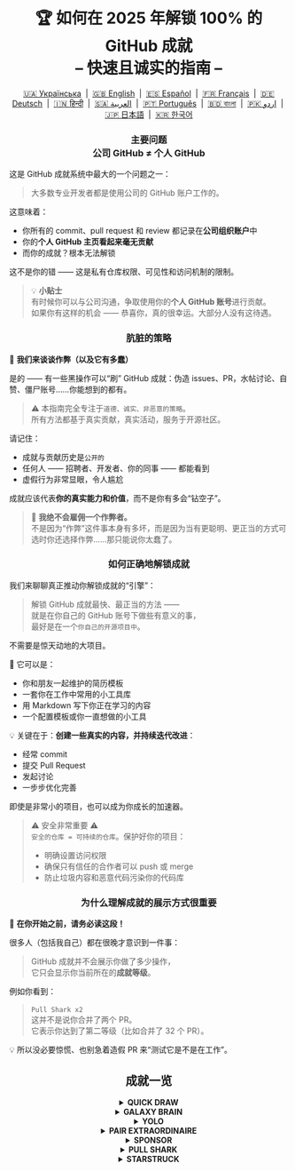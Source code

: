 <h1 align="center">
   🏆 如何在 2025 年解锁 100% 的 GitHub 成就<br/>
   – 快速且诚实的指南 –
</h1>

<div align="center">
  <a href="README_UA.md">🇺🇦 Українська</a> &nbsp;|&nbsp;
  <a href="../README.md">🇬🇧 English</a> &nbsp;|&nbsp;
  <a href="README_ES.md">🇪🇸 Español</a> &nbsp;|&nbsp;
  <a href="README_FR.md">🇫🇷 Français</a> &nbsp;|&nbsp;
  <a href="README_DE.md">🇩🇪 Deutsch</a> &nbsp;|&nbsp;
  <a href="README_HI.md">🇮🇳 हिन्दी</a> &nbsp;|&nbsp;
  <a href="README_AR.md">🇸🇦 العربية</a> &nbsp;|&nbsp;
  <a href="README_PT.md">🇵🇹 Português</a> &nbsp;|&nbsp;
  <a href="README_BN.md">🇧🇩 বাংলা</a> &nbsp;|&nbsp;
  <a href="README_UR.md">🇵🇰 اردو</a> &nbsp;|&nbsp;
  <a href="README_JP.md">🇯🇵 日本語</a> &nbsp;|&nbsp;
  <a href="README_KO.md">🇰🇷 한국어</a>
</div>

<h3 align="center">
   主要问题<br/>
   公司 GitHub ≠ 个人 GitHub
</h3>

这是 GitHub 成就系统中最大的一个问题之一：

> 大多数专业开发者都是使用公司的 GitHub 账户工作的。

这意味着：
- 你所有的 commit、pull request 和 review 都记录在**公司组织账户**中
- 你的**个人 GitHub 主页看起来毫无贡献**
- 而你的成就？根本无法解锁

这不是你的错 —— 这是私有仓库权限、可见性和访问机制的限制。

> 💡 **小贴士**  
> 有时候你可以与公司沟通，争取使用你的**个人 GitHub 账号**进行贡献。  
> 如果你有这样的机会 —— 恭喜你，真的很幸运。大部分人没有这待遇。

<h3 align="center">肮脏的策略</h3>

🚫 <b>我们来谈谈作弊（以及它有多蠢）</b>

是的 —— 有一些黑操作可以“刷” GitHub 成就：伪造 issues、PR，水帖讨论、自赞、僵尸账号……你能想到的都有。

> ⚠️ 本指南完全专注于<code>道德、诚实、非恶意的策略</code>。  
> 所有方法都基于真实贡献，真实活动，服务于开源社区。

请记住：
- 成就与贡献历史是<code>公开的</code>
- 任何人 —— 招聘者、开发者、你的同事 —— 都能看到
- 虚假行为非常显眼，令人尴尬

成就应该代表<strong>你的真实能力和价值</strong>，而不是你有多会“钻空子”。

> 💬 <strong>我绝不会雇佣一个作弊者。</strong><br>
> 不是因为“作弊”这件事本身有多坏，而是因为当有更聪明、更正当的方式可选时你还选择作弊……那只能说你太蠢了。

<h3 align="center">如何正确地解锁成就</h3>

我们来聊聊真正推动你解锁成就的“引擎”：

> 解锁 GitHub 成就最快、最正当的方法 ——  
> 就是在你自己的 GitHub 账号下做些有意义的事，  
> 最好是在一个<code>你自己的开源项目中</code>。

不需要是惊天动地的大项目。

🎯 它可以是：
- 你和朋友一起维护的简历模板
- 一套你在工作中常用的小工具库
- 用 Markdown 写下你正在学习的内容
- 一个配置模板或你一直想做的小工具

💡 关键在于：**创建一些真实的内容，并持续迭代改进**：
* 经常 commit
* 提交 Pull Request
* 发起讨论
* 一步步优化完善

即使是非常小的项目，也可以成为你成长的加速器。

> ⚠️ 安全非常重要 ⚠️  
> <code>安全的仓库 = 可持续的仓库</code>。保护好你的项目：
> * 明确设置访问权限
> * 确保只有信任的合作者可以 push 或 merge
> * 防止垃圾内容和恶意代码污染你的代码库

<h3 align="center">为什么理解成就的展示方式很重要</h3>

🧠 <b>在你开始之前，请务必读这段！</b>

很多人（包括我自己）都在很晚才意识到一件事：

> GitHub 成就并不会展示你做了多少操作，  
> 它只会显示你当前所在的<strong>成就等级</strong>。

例如你看到：

> <code>Pull Shark x2</code>  
> 这并不是说你合并了两个 PR。  
> 它表示你达到了第二等级（比如合并了 32 个 PR）。

💡 所以没必要惊慌、也别急着造假 PR 来“测试它是不是在工作”。

<h2 align="center">成就一览</h2>

<details>
    <summary align="center"><b>QUICK DRAW</b></summary>
<blockquote>在创建 Issue 或 PR 后 5 分钟内关闭它。</blockquote>
<div align="center">
    <img src="../badges/quick-draw.png" alt="QuickDraw" width="140">
</div>

说实话 —— 这个成就更像是个表情包而不是里程碑 😅  
太容易拿了，几乎没啥挑战… 但嘿，放在你的个人资料上还是很好看！

<ol>
    <li>创建一个 Pull Request</li>
    <li>立即将其关闭</li>
</ol>

<blockquote>
   <b>⚠️ 不需要创建假 PR。⚠️</b><br/>
   正常工作中随便关闭并重新打开一个真实 PR 也会被计入哦。
</blockquote>
</details>

<details>
    <summary align="center"><b>GALAXY BRAIN</b></summary>
<blockquote>你的回答在 GitHub Discussion 中被标记为“已采纳答案”。</blockquote>
<div align="center">
    <img src="../badges/galaxy-brain.png" alt="Galaxy Brain">
</div>

Galaxy Brain 是为了奖励那些在讨论中给出<strong>真正有帮助的回答</strong>的人。  
如果你的回答被发帖人标记为“已采纳” —— 恭喜，成就是你的了！

你完全可以在自己的开源仓库中刷这个成就，  
而且这不仅是合法的方式 —— 还是一种<strong>对团队极有价值的实践</strong>。

你将学会如何：
<ul>
    <li>组织清晰、可追溯的沟通</li>
    <li>将关键决策变成永久可查的记录</li>
    <li>让整个团队保持同步与透明</li>
</ul>

🚀 但也有一个现实问题 🚀  
即使你的回答真的很棒并解决了问题 ——  
很多人并不会去点击“采纳为答案”。你提醒他也可能会被无视，甚至被 ghost。  
残酷但真实。

所以，不要依赖陌生人。试试这个方法：
> 在<strong>可控环境</strong>中刷 Galaxy Brain：
* 跟朋友或同事合作
* 回答他们真实的问题
* 如果答案真的帮上忙，请他们标记为“已采纳”

`🧩 策略一：帮朋友解决问题`

<ol>
    <li>找到与你技术栈相关的公共仓库</li>
    <li>确认是否启用了 Discussions</li>
    <li>当你的朋友问了你知道答案的问题 —— 帮他解决</li>
    <li>之后按以下步骤操作：
         <ul>
            <li>请朋友用你提供的内容在相关仓库中发起一个 Discussion</li>
            <li>你去那条帖子下回复原来的回答</li>
            <li>请他将你的回答标记为“已采纳”</li>
         </ul>
    </li>
</ol>

✅ 这是一个诚实、互助、可持续的好方法，还能为社区积累宝贵知识。

`🛠️ 策略二：在你自己的仓库中使用 Discussions`

如果你维护一个开源项目，直接把关键沟通<code>搬到 GitHub Discussions</code> 里吧：

1. 在仓库设置中启用 Discussions
2. 有重要的决定或功能讨论时，开一个公共话题
3. 写出清晰、专业、有建设性的回应
4. 如果别人是话题发起人，他们就能将你的回答标记为“已采纳”

✅ 此策略的好处：
- 留下公开透明的决策记录
- 展示你的组织能力与领导力
- 让团队保持一致
- 同时 —— 拿下成就 💪
</details>

<details>
    <summary align="center"><b>YOLO</b></summary>
<blockquote>合并一个没有经过审查的 Pull Request。</blockquote>
<div align="center">
    <img src="../badges/yolo.png" alt="YOLO" width="140">
</div>

这个徽章关乎速度与信任 —— 或者是鲁莽 😅  
你只需要做一次，最干净的方式如下：

<ol>
    <li>在项目中进行一个小而安全的更改，例如：</li>
    <ul>
        <li>格式化修复</li>
        <li>一行代码的快速补丁</li>
        <li>向 <code>README.md</code> 添加有用的小内容</li>
        <li>初始提交，例如 git init 或包安装</li>
    </ul>
    <li>创建一个 Pull Request</li>
    <li>自己合并，不请求审查</li>
</ol>

<blockquote>
⚠️ <b>警告：不要在生产环境 YOLO</b> ⚠️<br/>
合并你 open-source 项目的初始提交 PR 是最干净且合法的方式 😉
</blockquote>
</details>

<details>
    <summary align="center"><b>PAIR EXTRAORDINAIRE</b></summary>
<blockquote>合并一个包含共同作者提交的 Pull Request。</blockquote>
<div align="center">
    <img src="../badges/pair-extraordinaire.png" alt="Pair Extraordinaire">
</div>

协作让一切更美好 —— 包括徽章。  
要解锁这个徽章，你需要进行诚实和透明的结对编程。

<ol>
    <li>与你的协作者一起编码、审查并分享想法</li>
    <li>在提交信息中添加共同作者行：<br/>
        <code>Co-authored-by: userName &lt;user@example.com&gt;</code>
    </li>
    <li>创建并合并 PR</li>
</ol>

✅ 配合 Pull Shark，一起刷成就更高效！
</details>

<details>
    <summary align="center"><b>SPONSOR</b></summary>
<blockquote>🐺 向猎魔人扔一枚金币</blockquote>
<div align="center">
    <img src="../badges/sponsor.png" alt="Sponsor" width="140">
</div>

通过 GitHub Sponsors 资助开源开发者或项目。

<div align="center">
   <br/>
   要获得这个徽章，只需捐赠给任何一个开源项目。<br/>
   也许是你每天使用的工具。<br/>
   也许是曾经拯救你周末的一个仓库。<br/>
   又或者只是一个你真心敬佩的开发者。<br/>
   <br/>
</div>

💡 即使是微小的捐款，也能产生巨大的意义。  
它代表着认可、尊重，并帮助保持开源的生命力。

> ❤️ 如果这个指南对你有帮助 —— 欢迎 `赞助本仓库`。  
> 这会是你表达“感谢”最真诚的方式。
</details>

<details>
    <summary align="center"><b>PULL SHARK</b></summary>
<blockquote>你的 Pull Request 被其他人合并。</blockquote>
<div align="center">
    <img src="../badges/pull-shark.png" alt="Pull Shark">
</div>

最简单的方式是：从你自己的开源项目开始 —— 我们前面已经提到过了。  
创建真实、有价值的 Pull Request，然后请协作者帮你审查并合并。

⭐ 这是 GitHub 上最能<strong>提升技能</strong>的徽章 —— 它促使你写出干净、可测试、易于 review 的代码。

> 💡 **技巧 0：拆成小而精的 PR**  
很多新手会犯“超级 PR”错误：把所有内容塞进一个巨大的提交。  
如果你想高效解锁 Pull Shark（并成长为专业开发者），你必须学会提交小巧、聚焦的 PR。  
也就是：<code>清晰、易读、易测、易于审查</code>。  
这不只是为了徽章 —— <strong>这是专业开发者的写法</strong>。

> 🤝 **技巧 1：顺便解锁「Pair Extraordinaire」**  
> 找一个协作者进行配对编程。一起写代码、交流反馈、互相 review。  
> 使用 <code>Co-authored-by:</code> 标签标注共同努力。  
> 双人组队，双倍成就！

> 🎯 **技巧 2：把 YOLO 送给队友**  
> 如果你写了一个小而安全的 PR ——  
> 让你的同事<em>不经过审查</em>直接合并它，好让他解锁 YOLO 成就。  
> 你提供价值，他拿到徽章，<code>双赢</code>！
</details>

<details>
    <summary align="center"><b>STARSTRUCK</b></summary>
<blockquote>创建一个获得大量 Star 的仓库。</blockquote>
<div align="center">
    <img src="../badges/starstruck.png" alt="Starstruck">
</div>

这是 GitHub 上最难获得、最受尊敬的成就之一。  
它代表着你对社区的真正影响，无法通过机械操作获得。  
招聘者和开发者都会认真看待它。

你无法照着清单或通过捷径解锁这个成就 ——  
你只能识别出社区的<strong>真实痛点</strong>，然后……解决它。

🎯 我认为有两条现实路径：

<ol>
    <li><strong>打造一个软件产品</strong><br>
        说实话 —— 这需要顶级能力和数年的经验，才能找对问题。  
        这可能不适合你的第一个仓库。
    </li>
    <li><strong>创建一个真正有用的资源仓库</strong><br>
        比如：写得清晰的指南、有用的配置模板、小型 CLI 工具，或者一份精选资源清单（awesome list）。
    </li>
</ol>

<blockquote><strong>⭐ 来吧，点颗星星兄弟 ⭐</strong><br>
这个仓库是为社区贡献资源的好例子。  
如果你觉得本指南有帮助 —— 记得点 Star 🫡
</blockquote>

---

### 🧠 如何找到一个值得 Star 的点子？

关注“痛点”。学会发现它们。你可以这样找：

1. **Google 自动补全** —— 看大家都在搜索什么：  
   `"github how to..."`, `"vite storybook setup..."` 等等

2. **你常用框架的 issues 和 discussions**：  
   如果有人发帖 + 获得很多 👍，那就是真实需求。

3. **留意情绪化的吐槽** —— 每当你或别人说：  
   *“这玩意真烦！”* 或 *“要是有这个就好了……”* —— 那就是信号！

之后，事情就变得简单了：**给出解决方案**。  
把它包装进一个干净的仓库，写好 README —— 然后分享出去。

</details>
